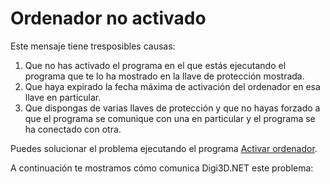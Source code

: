 # Ordenador no activado

Este mensaje tiene tresposibles causas:

1. Que no has activado el programa en el que estás ejecutando el programa que te lo ha mostrado en la llave de protección mostrada.
2. Que haya expirado la fecha máxima de activación del ordenador en esa llave en particular.
3. Que dispongas de varias llaves de protección y que no hayas forzado a que el programa se comunique con una en particular y el programa se ha conectado con otra.

Puedes solucionar el problema ejecutando el programa [Activar ordenador](ActivarOrdenador.html).

A continuación te mostramos cómo comunica Digi3D.NET este problema:

